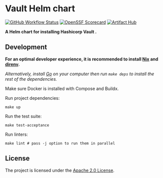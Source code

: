 # Vault Helm chart

[![GitHub Workflow Status](https://img.shields.io/github/actions/workflow/status/bank-vaults/vault-helm-chart/ci.yaml?style=flat-square)](https://github.com/bank-vaults/vault-helm-chart/actions/workflows/ci.yaml)
[![OpenSSF Scorecard](https://api.securityscorecards.dev/projects/github.com/bank-vaults/vault-helm-chart/badge?style=flat-square)](https://api.securityscorecards.dev/projects/github.com/bank-vaults/vault-helm-chart)
[![Artifact Hub](https://img.shields.io/endpoint?url=https://artifacthub.io/badge/repository/vault)](https://artifacthub.io/packages/search?repo=vault)

**A Helm chart for installing Hashicorp Vault .**

## Development

**For an optimal developer experience, it is recommended to install [Nix](https://nixos.org/download.html) and [direnv](https://direnv.net/docs/installation.html).**

_Alternatively, install [Go](https://go.dev/dl/) on your computer then run `make deps` to install the rest of the dependencies._

Make sure Docker is installed with Compose and Buildx.

Run project dependencies:

```shell
make up
```

Run the test suite:

```shell
make test-acceptance
```

Run linters:

```shell
make lint # pass -j option to run them in parallel
```

## License

The project is licensed under the [Apache 2.0 License](LICENSE).
